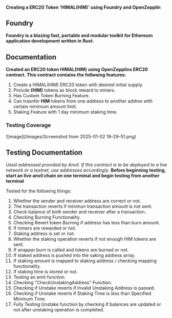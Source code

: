 #### Creating a ERC20 Token 'HIMAL(HIM)' using Foundry and OpenZepplin

## Foundry

**Foundry is a blazing fast, portable and modular toolkit for Ethereum application development written in Rust.**

## Documentation

**Created an ERC20 token HIMAL(HIM) using OpenZepplins ERC20 contract. This contract contains the follwoing features:**
 
 1. Create a HIMAL(HIM) ERC20 token with desired initial supply.
 2. Proivde **(HIM)** tokens as block reward to miners.
 3. Has Custom Token Burning Feature.
 4. Can trasnfer **HIM** tokens from one address to another addres with certain minimum amount limit.
 5. Staking Feature with 1 day minimum staking time.

### Testing Coverage
![image](/Images/Screenshot from 2025-01-02 19-29-51.png)

## Testing Documentation
*Used addressed provided by Anvil. If this contract is to be deployed to a live network or a testnet, use addresses accordingly.*
**Before beginning testing, start an live anvil chain on one terminal and begin testing from another terminal**

Tested for the following things:
1. Whether the sender and receiver address are correct or not.
2. The transaction reverts if minimun transaction amount is not sent.
3. Check balance of both sender and receiver after a transaction.
4. Checking Burning Functionality.
5. Checking Revert token Burning if address has less than burn amount.
6. If miners are rewarded or not.
7. Staking address is set or not.
8. Whether the staking operation reverts if not enough HIM tokens are sent.
9. If wrapper.burn is called and tokens are burned or not.
10. If staked address is pushed into the saking address array.
11. If staking amount is mapped to staking address / checking mapping functionality.
12. If staking time is stored or not.
13. Testing an emit function.
14. Checking "CheckUnstakingAddress" Function.
15. Checking if Unstake reverts if Invalid Unstaking Address is passed.
16. Checking if Unstake reverts if Staking Time is less than Specified Minimum Time.
17. Fully Testing Unstake function by checking if balances are updated or not after unstaking operation is completed.






